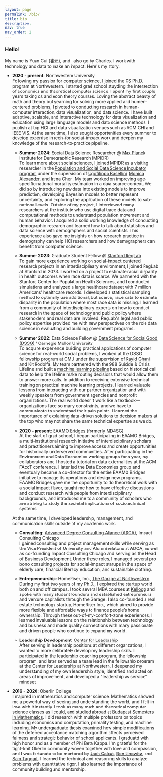 ```yaml
---
layout: page
permalink: /bio/
title: bio
description:
nav: true
nav_order: 2
---
```


### Hello!

My name is Yuan Cui (崔元), and I also go by Charles. I work with technology and data to make an impact. Here's my story.

- **2020 - present**: Northwestern University  
  Following my passion for computer science, I joined the CS Ph.D. program at Northwestern. I started grad school stuyding the intersection of economics and theoretical computer science. I spent my first couple years taking cs and econ theory courses. Loving the abstract beauty of math and theory but yearning for solving more applied and humen-centered problems, I pivoted to conducting research in human-computer interaction, data visualization, and data science. I have built adaptive, scalable, and interactive technology for data visualization and education using large language models and data science methods. I publish at top HCI and data visualization venues such as ACM CHI and IEEE VIS. At the same time, I also sought opportunities every summer to develop expertise in tech-for-social-impact work and deepen my knowledge of the research-to-practice pipeline.

  - **Summer 2024**: Social Data Science Researcher @ [Max Planck Institute for Demographic Research (MPIDR)](https://www.demogr.mpg.de/en)  
    To learn more about social sciences, I joined MPIDR as a visiting researcher in the [Population and Social Data Science Incubator program](https://www.demogr.mpg.de/en/research_6120/digital_and_computational_demography_zagheni_11666/population_and_social_data_science_summer_incubator_program_11935) under the supervision of [Ugofilippo Basellini](https://sites.google.com/view/ubasellini/home), [Monica Alexander](https://www.monicaalexander.com/), and Irena Chen. My team worked on improving age-specific national mortality estimation in a data scarce context. We did so by introducing new data into existing models to improve prediction, developing Bayesian models to better represent uncertainty, and exploring the application of these models to sub-national levels. Outside of my project, I interviewed many researchers at the institute who use digital trace data and computational methods to understand population movement and human behavior. I acquired a solid working knowledge of conducting demographic research and learned how to talk about statistics and data science with demographers and social scientists. This experience also gave me insights on how research practice in demography can help HCI researchers and how demographers can benefit from computer science.

  - **Summer 2023**: Graduate Student Fellow @ [Stanford RegLab](https://reglab.stanford.edu/)  
    To gain more experience working on social-impact centered research projects in an interdisciplinary environment, I joined RegLab at Stanford in 2023. I worked on a project to estimate racial disparity in health outcomes when race data is scarce. We partnered with the Stanford Center for Population Health Sciences, and I conducted simulations and analyzed a large healthcare dataset with 7 million Americans’ healthcare records. I developed a statistical sampling method to optimally use additional, but scarce, race data to estimate disparity in the population where most race data is missing. I learned from a community of interdisciplinary experts on how to conduct research in the space of technology and public policy where stakeholders and real data are involved. RegLab's legal and public policy expertise provided me with new perspectives on the role data science in evaluating and building government programs.

  - **Summer 2022**: Data Science Fellow @ [Data Science for Social Good (DSSG)](https://www.dssgfellowship.org/) / Carnegie Mellon University  
    To acquire experience building practical applications of computer science for real-world social problems, I worked at the DSSG fellowship program at CMU under the supervision of [Rayid Ghani](http://www.rayidghani.com/) and [Kit Rodolfa](https://law.stanford.edu/directory/kit-rodolfa/). My team partnered with the 988 Suicide & Crisis Lifeline and built a [machine learning pipeline](https://github.com/dssg/vibrant_routing_public) based on historical call data to help the lifeline make routing decisions that would allow them to answer more calls. In addition to receiving extensive technical training on practical machine learning projects, I learned valuable lessons from interacting with our partner organization and with weekly speakers from government agencies and nonprofit organizations. The real world doesn't work like a textbook—organizations face so many constraints, and we have to communicate to understand their pain points. I learned the importance of explaining data-driven solutions to decision makers at the top who may not share the same technical expertise as we do.

  - **2020 - present**: [EAAMO Bridges](https://eaamo-bridges.netlify.app) (formerly [MD4SG](https://www.md4sg.com/))  
    At the start of grad school, I began participating in EAAMO Bridges, a multi-institutional research initiative of interdisciplinary scholars and practitioners aiming to improve access and create opportunities for historically underserved communities. After participating in the Environment and Data Economies working groups for a year, my collaborators and I hosted a tutorial on data externalities at the ACM FAccT conference. I later led the Data Economies group and eventually became a co-director for the entire EAAMO Bridges initiative to manage its operations and design new programs. EAAMO Bridges gave me the opportunity to do theoretical work with a social impact flavor, taught me how to have effective discussions and conduct research with people from interdisciplinary backgrounds, and introduced me to a community of scholars who are striving to study the societal implications of sociotechnical systems.

  At the same time, I developed leadership, management, and communication skills outside of my academic work.

  - **Consulting**: [Advanced Degree Consulting Aliance (ADCA)](https://adca.northwestern.edu/), Impact Consulting Chicago  
    I gained consulting and project management skills while serving as the Vice President of University and Alumni relatons at ADCA, as well as co-founding Impact Consulting Chicago and serving as the Head of Business Development. Under these roles, I managed several pro bono consulting projects for social-impact starups in the space of elderly care, financial literacy education, and sustainable clothing.

  - **Entrepreneurship**: HomeRiser, Inc., [The Garage at Northwestern](https://www.thegarage.northwestern.edu/)  
    During my first two years of my Ph.D., I explored the startup world both on and off campus. I took several MBA courses at [Kellogg](https://www.kellogg.northwestern.edu/) and spoke with many student founders and established entrepreneurs and venture capitalists through the Garage. I also co-founded a real estate technology startup, HomeRiser Inc., which aimed to provide more flexible and affordable ways to finance people’s home ownership. Through these out-of-my-comfort-zone experiences, I learned invaluable lessons on the relationship between technology and business and made quality connections with many passionate and driven people who continue to expand my world.

  - **Leadership Development**: [Center for Leadership](https://lead.northwestern.edu/)  
    After serving in leadership positions at different organzations, I wanted to more delibrately develop my leadership skills. I participated in the leadership coaching program, the fellowship program, and later served as a team lead in the fellowship program at the Center for Leadership at Northwestern. I deepened my understanding of my own leadership style, identified and acted on areas of improvement, and developed a "leadership as service" mindset.

    <!-- RCTP | entrepreneurship: homeriser, the garage-->

- **2016 - 2020**: Oberlin College  
  I majored in mathematics and computer science. Mathematics showed me a powerful way of seeing and understanding the world, and I felt in love with it instantly. I took as many math and theoretical computer science classes as I could, and studied abroad at [Budapest Semesters in Mathematics](https://www.budapestsemesters.com/). I did research with multiple professors on topics including economics and computation, primality testing, and machine learning. My undergraduate thesis examined how simple modifications of the deferred acceptance matching algorithm affects perceived fairness and strategic behavior of school applicants. I graduatd with high honor and as a member of Phi Beta Kappa. I'm grateful for the tight-knit Oberlin community woven together with love and compassion, and I was fortunate to be mentored by [Jack Calcut](https://www2.oberlin.edu/faculty/jcalcut/), [Ben Linowitz](https://www2.oberlin.edu/faculty/blinowit/), and [Sam Taggart](http://samueltaggart.com/). I learned the technical and reasoning skills to analyze problems with quantitative rigor. I also learned the importance of community building and mentorship.
